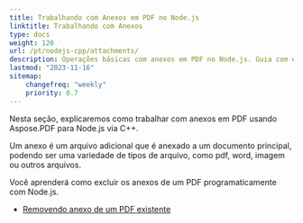 ```yaml
---
title: Trabalhando com Anexos em PDF no Node.js
linktitle: Trabalhando com Anexos
type: docs
weight: 120
url: /pt/nodejs-cpp/attachments/
description: Operações básicas com anexos em PDF no Node.js. Guia com exemplos.
lastmod: "2023-11-16"
sitemap:
    changefreq: "weekly"
    priority: 0.7
---
```


Nesta seção, explicaremos como trabalhar com anexos em PDF usando Aspose.PDF para Node.js via C++.

Um anexo é um arquivo adicional que é anexado a um documento principal, podendo ser uma variedade de tipos de arquivo, como pdf, word, imagem ou outros arquivos.

Você aprenderá como excluir os anexos de um PDF programaticamente com Node.js.

- [Removendo anexo de um PDF existente](/pdf/pt/nodejs-cpp/removing-attachment-from-an-existing-pdf/)